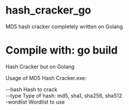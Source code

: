 # hash_cracker_go
MD5 hash cracker completely written on Golang
# Compile with: go build                                                                                                                     
Hash Cracker but on Golang

Usage of MD5 Hash Cracker.exe:                         

--hash             Hash to crack                                                                             
--type             Type of hash: md5, sha1, sha256, sha512                                                                         
-wordlist          Wordlist to use                              

